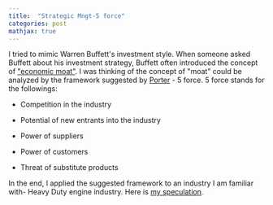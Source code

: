 ```yaml
---
title:  "Strategic Mngt-5 force"
categories: post
mathjax: true
---
```


I tried to mimic Warren Buffett's investment style. When someone asked Buffett about his investment strategy, Buffett often introduced the concept of ["economic moat"](https://www.investopedia.com/ask/answers/05/economicmoat.asp). I was thinking of the concept of "moat" could be analyzed by the framework suggested by [Porter](https://www.investopedia.com/terms/p/porter.asp) - 5 force. 
5 force stands for the followings:

- Competition in the industry

- Potential of new entrants into the industry

- Power of suppliers

- Power of customers

- Threat of substitute products

In the end, I applied the suggested framework to an industry I am familiar with- Heavy Duty engine industry. 
Here is [my speculation](https://docs.google.com/document/d/1BD391G2G1-APvGuatAIfOk_hczL-wCmKsHDytlCK63Y/edit). 
